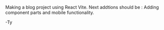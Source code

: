 Making a blog project using React Vite. Next addtions should be : Adding component parts and mobile functionality.

-Ty
